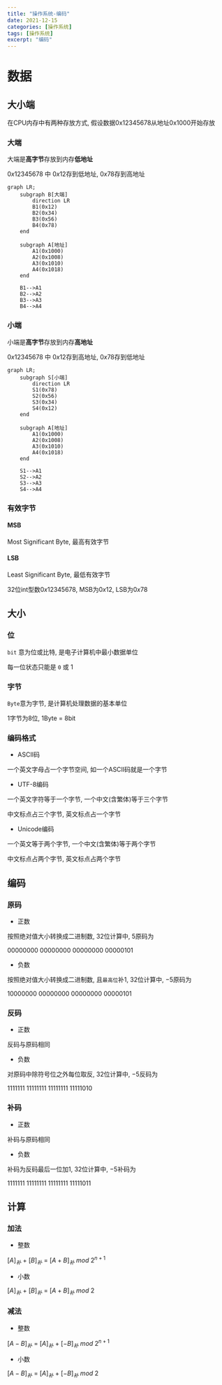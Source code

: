 ```yaml
---
title: "操作系统-编码"
date: 2021-12-15
categories: [操作系统]
tags: [操作系统]
excerpt: "编码"
---
```


# 数据

## 大小端

在CPU内存中有两种存放方式, 假设数据0x12345678从地址0x1000开始存放

### 大端

大端是**高字节**存放到内存**低地址**

$0x12345678$ 中 $0x12$存到低地址, $0x78$存到高地址

```mermaid
graph LR;
    subgraph B[大端]
        direction LR
        B1(0x12)
        B2(0x34)
        B3(0x56)
        B4(0x78)
    end

    subgraph A[地址]
        A1(0x1000)
        A2(0x1008)
        A3(0x1010)
        A4(0x1018)
    end

    B1-->A1
    B2-->A2
    B3-->A3
    B4-->A4
```

### 小端

小端是**高字节**存放到内存**高地址**

$0x12345678$ 中 $0x12$存到高地址, $0x78$存到低地址

```mermaid
graph LR;
    subgraph S[小端]
        direction LR
        S1(0x78)
        S2(0x56)
        S3(0x34)
        S4(0x12)
    end

    subgraph A[地址]
        A1(0x1000)
        A2(0x1008)
        A3(0x1010)
        A4(0x1018)
    end

    S1-->A1
    S2-->A2
    S3-->A3
    S4-->A4
```

### 有效字节

#### MSB

Most Significant Byte, 最高有效字节

#### LSB

Least Significant Byte, 最低有效字节

32位int型数$0x12345678$, MSB为$0x12$, LSB为$0x78$

## 大小

### 位

`bit` 意为位或比特, 是电子计算机中最小数据单位

每一位状态只能是 `0` 或 $1$

### 字节

`Byte`意为字节, 是计算机处理数据的基本单位

1字节为8位, 1Byte = 8bit

### 编码格式

- ASCII码

一个英文字母占一个字节空间, 如一个ASCII码就是一个字节

- UTF-8编码

一个英文字符等于一个字节, 一个中文(含繁体)等于三个字节

中文标点占三个字节, 英文标点占一个字节

- Unicode编码

一个英文等于两个字节, 一个中文(含繁体)等于两个字节

中文标点占两个字节, 英文标点占两个字节

## 编码

### 原码

- 正数

按照绝对值大小转换成二进制数, $32$位计算中, $5$原码为

$00000000$ $00000000$ $00000000$ $00000101$

- 负数

按照绝对值大小转换成二进制数, 且`最高位`补$1$, $32$位计算中, $-5$原码为

$10000000$ $00000000$ $00000000$ $00000101$

### 反码

- 正数

反码与原码相同

- 负数

对原码中除符号位之外每位取反, $32$位计算中, $-5$反码为

$1111111$ $11111111$ $11111111$ $11111010$

### 补码

- 正数

补码与原码相同

- 负数

补码为反码最后一位加1, $32$位计算中, $-5$补码为

$1111111$ $11111111$ $11111111$ $11111011$

## 计算

### 加法

- 整数

[$A$]$_补$ $+$ [$B$]$_补$ $=$ [$A+B$]$_补$ $mod$ $2^{n+1}$

- 小数

[$A$]$_补$ $+$ [$B$]$_补$ $=$ [$A+B$]$_补$ $mod$ $2$

### 减法

- 整数

[$A-B$]$_补$ $=$ [$A$]$_补$ $+$ [$-B$]$_补$ $mod$ $2^{n+1}$

- 小数

[$A-B$]$_补$ $=$ [$A$]$_补$ $+$ [$-B$]$_补$ $mod$ $2$